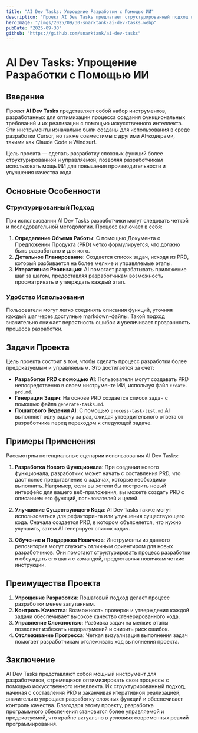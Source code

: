 ```yaml
---
title: "AI Dev Tasks: Упрощение Разработки с Помощью ИИ"
description: "Проект AI Dev Tasks предлагает структурированный подход к разработке с использованием документа требований, генерацию списка задач и пошаговое выполнение с помощью ИИ."
heroImage: "/imgs/2025/09/30-snarktank-ai-dev-tasks.webp"
pubDate: "2025-09-30"
github: "https://github.com/snarktank/ai-dev-tasks"
---
```


# AI Dev Tasks: Упрощение Разработки с Помощью ИИ

## Введение

Проект **AI Dev Tasks** представляет собой набор инструментов, разработанных для оптимизации процесса создания функциональных требований и их реализации с помощью искусственного интеллекта. Эти инструменты изначально были созданы для использования в среде разработки Cursor, но также совместимы с другими AI-кодерами, такими как Claude Code и Windsurf.

Цель проекта — сделать разработку сложных функций более структурированной и управляемой, позволяя разработчикам использовать мощь ИИ для повышения производительности и улучшения качества кода.

## Основные Особенности

### Структурированный Подход

При использовании AI Dev Tasks разработчики могут следовать четкой и последовательной методологии. Процесс включает в себя:

1. **Определение Объема Работы**: С помощью Документа о Предложении Продукта (PRD) четко формулируется, что должно быть разработано и для кого.
2. **Детальное Планирование**: Создается список задач, исходя из PRD, который разбивается на более мелкие и управляемые этапы.
3. **Итеративная Реализация**: AI помогает разрабатывать приложение шаг за шагом, предоставляя разработчикам возможность просматривать и утверждать каждый этап.

### Удобство Использования

Пользователи могут легко соединять описания функций, уточняя каждый шаг через доступные markdown-файлы. Такой подход значительно снижает вероятность ошибок и увеличивает прозрачность процесса разработки.

## Задачи Проекта

Цель проекта состоит в том, чтобы сделать процесс разработки более предсказуемым и управляемым. Это достигается за счет:

- **Разработки PRD с помощью AI**: Пользователи могут создавать PRD непосредственно в своем инструменте ИИ, используя файл `create-prd.md`.
- **Генерации Задач**: На основе PRD создается список задач с помощью файла `generate-tasks.md`.
- **Пошагового Ведения AI**: С помощью `process-task-list.md` AI выполняет одну задачу за раз, ожидая утвердительного ответа от разработчика перед переходом к следующей задаче.

## Примеры Применения

Рассмотрим потенциальные сценарии использования AI Dev Tasks:

1. **Разработка Нового Функционала**: При создании нового функционала, разработчик может начать с составления PRD, что даст ясное представление о задачах, которые необходимо выполнить. Например, если вы хотели бы построить новый интерфейс для вашего веб-приложения, вы можете создать PRD с описанием его функций, пользователей и целей.

2. **Улучшение Существующего Кода**: AI Dev Tasks также могут использоваться для рефакторинга или улучшения существующего кода. Сначала создается PRD, в котором объясняется, что нужно улучшить, затем AI генерирует список задач.

3. **Обучение и Поддержка Новичков**: Инструменты из данного репозитория могут служить отличным ориентиром для новых разработчиков. Они помогают структурировать процесс разработки и обсуждать его шаги с командой, предоставляя новичкам четкие инструкции.

## Преимущества Проекта

1. **Упрощение Разработки**: Пошаговый подход делает процесс разработки менее запутанным.
2. **Контроль Качества**: Возможность проверки и утверждения каждой задачи обеспечивает высокое качество сгенерированного кода.
3. **Управление Сложностью**: Разбивка задач на мелкие этапы позволяет избежать недоразумений и снизить риск ошибок.
4. **Отслеживание Прогресса**: Четкая визуализация выполнения задач помогает разработчикам отслеживать ход выполнения проекта.

## Заключение

AI Dev Tasks представляют собой мощный инструмент для разработчиков, стремящихся оптимизировать свои процессы с помощью искусственного интеллекта. Их структурированный подход, начиная с составления PRD и заканчивая итеративной реализацией, значительно упрощает разработку сложных функций и обеспечивает контроль качества. Благодаря этому проекту, разработка программного обеспечения становится более управляемой и предсказуемой, что крайне актуально в условиях современных реалий программирования.
